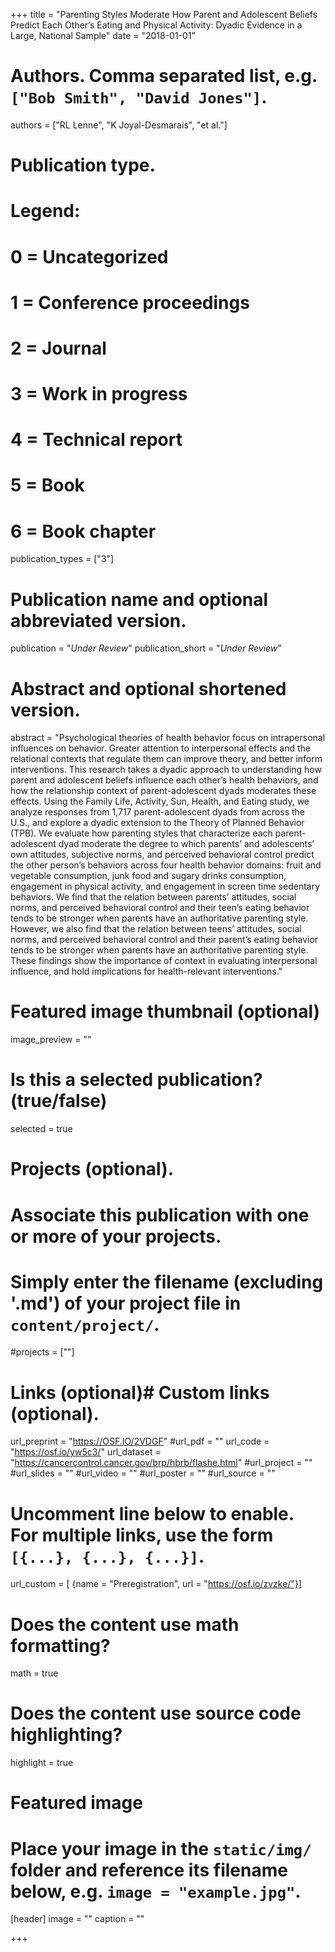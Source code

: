 +++
title = "Parenting Styles Moderate How Parent and Adolescent Beliefs Predict Each Other’s Eating and Physical Activity: Dyadic Evidence in a Large, National Sample"
date = "2018-01-01"

# Authors. Comma separated list, e.g. `["Bob Smith", "David Jones"]`.
authors = ["RL Lenne", "K Joyal-Desmarais", "et al."]

# Publication type.
# Legend:
# 0 = Uncategorized
# 1 = Conference proceedings
# 2 = Journal
# 3 = Work in progress
# 4 = Technical report
# 5 = Book
# 6 = Book chapter
publication_types = ["3"]

# Publication name and optional abbreviated version.
publication = "*Under Review*"
publication_short = "*Under Review*"

# Abstract and optional shortened version.
abstract = "Psychological theories of health behavior focus on intrapersonal influences on behavior. Greater attention to interpersonal effects and the relational contexts that regulate them can improve theory, and better inform interventions. This research takes a dyadic approach to understanding how parent and adolescent beliefs influence each other’s health behaviors, and how the relationship context of parent-adolescent dyads moderates these effects. Using the Family Life, Activity, Sun, Health, and Eating study, we analyze responses from 1,717 parent-adolescent dyads from across the U.S., and explore a dyadic extension to the Theory of Planned Behavior (TPB). We evaluate how parenting styles that characterize each parent-adolescent dyad moderate the degree to which parents’ and adolescents’ own attitudes, subjective norms, and perceived behavioral control predict the other person’s behaviors across four health behavior domains: fruit and vegetable consumption, junk food and sugary drinks consumption, engagement in physical activity, and engagement in screen time sedentary behaviors. We find that the relation between parents’ attitudes, social norms, and perceived behavioral control and their teen’s eating behavior tends to be stronger when parents have an authoritative parenting style. However, we also find that the relation between teens’ attitudes, social norms, and perceived behavioral control and their parent’s eating behavior tends to be stronger when parents have an authoritative parenting style. These findings show the importance of context in evaluating interpersonal influence, and hold implications for health-relevant interventions."
# Featured image thumbnail (optional)
image_preview = ""

# Is this a selected publication? (true/false)
selected = true

# Projects (optional).
#   Associate this publication with one or more of your projects.
#   Simply enter the filename (excluding '.md') of your project file in `content/project/`.
#projects = [""]

# Links (optional)# Custom links (optional).
url_preprint = "https://OSF.IO/2VDGF"
#url_pdf = ""
url_code = "https://osf.io/yw5c3/"
url_dataset = "https://cancercontrol.cancer.gov/brp/hbrb/flashe.html"
#url_project = ""
#url_slides = ""
#url_video = ""
#url_poster = ""
#url_source = ""

#   Uncomment line below to enable. For multiple links, use the form `[{...}, {...}, {...}]`.
url_custom = [ {name = "Preregistration", url = "https://osf.io/zvzke/"}]


# Does the content use math formatting?
math = true

# Does the content use source code highlighting?
highlight = true

# Featured image
# Place your image in the `static/img/` folder and reference its filename below, e.g. `image = "example.jpg"`.
[header]
image = ""
caption = ""

+++


